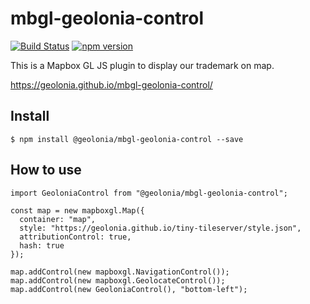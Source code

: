 # mbgl-geolonia-control

[![Build Status](https://travis-ci.org/geolonia/mbgl-geolonia-control.svg?branch=master)](https://travis-ci.org/geolonia/mbgl-geolonia-control)
[![npm version](https://badge.fury.io/js/%40geolonia%2Fmbgl-geolonia-control.svg)](https://badge.fury.io/js/%40geolonia%2Fmbgl-geolonia-control)

This is a Mapbox GL JS plugin to display our trademark on map.

https://geolonia.github.io/mbgl-geolonia-control/

## Install

```
$ npm install @geolonia/mbgl-geolonia-control --save
```

## How to use

```node
import GeoloniaControl from "@geolonia/mbgl-geolonia-control";

const map = new mapboxgl.Map({
  container: "map",
  style: "https://geolonia.github.io/tiny-tileserver/style.json",
  attributionControl: true,
  hash: true
});

map.addControl(new mapboxgl.NavigationControl());
map.addControl(new mapboxgl.GeolocateControl());
map.addControl(new GeoloniaControl(), "bottom-left");
```
